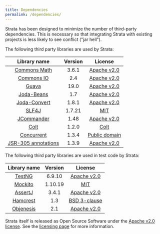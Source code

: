 ```yaml
---
title: Dependencies
permalink: /dependencies/
---
```


Strata has been designed to minimize the number of third-party dependencies.
This is necessary so that integrating Strata with existing projects is less likely to see conflict ("jar hell").

The following third party libraries are used by Strata:

| Library name          | Version | License                                                                     |
|:---------------------:|:-------:|:--------------------------------------------------------------:|
| [Commons Math](http://commons.apache.org/math/)             | 3.6.1   | [Apache v2.0](http://www.apache.org/licenses/LICENSE-2.0.html) |
| [Commons IO](http://commons.apache.org/io/)                 | 2.4     | [Apache v2.0](http://www.apache.org/licenses/LICENSE-2.0.html) |
| [Guava](https://github.com/google/guava)                    | 19.0    | [Apache v2.0](http://www.apache.org/licenses/LICENSE-2.0.html) |
| [Joda-Beans](http://www.joda.org/joda-beans/)               | 1.7     | [Apache v2.0](http://www.apache.org/licenses/LICENSE-2.0.html) |
| [Joda-Convert](http://www.joda.org/joda-convert/)           | 1.8.1   | [Apache v2.0](http://www.apache.org/licenses/LICENSE-2.0.html) |
| [SLF4J](http://slf4j.org/)                                  | 1.7.21  | [MIT](http://www.opensource.org/licenses/mit-license.php) |
| [JCommander](http://jcommander.org/)                        | 1.48    | [Apache v2.0](http://www.apache.org/licenses/LICENSE-2.0.html) |
| [Colt](https://dst.lbl.gov/ACSSoftware/colt/)               | 1.2.0   | [Colt](https://dst.lbl.gov/ACSSoftware/colt/license.html) |
| [Concurrent](http://bit.ly/1PtgfMu)                         | 1.3.4   | [Public domain](https://dst.lbl.gov/ACSSoftware/colt/licenses/concurrent.LICENSE.txt) |
| [JSR-305 annotations](https://jcp.org/en/jsr/detail?id=305) | 1.3.9   | [Apache v2.0](http://www.apache.org/licenses/LICENSE-2.0.html) |

The following third party libraries are used in test code by Strata:

| Library name          | Version | License                                                                     |
|:---------------------:|:-------:|:--------------------------------------------------------------:|
| [TestNG](http://testng.org)                           | 6.9.10  | [Apache v2.0](http://www.apache.org/licenses/LICENSE-2.0.html) |
| [Mockito](http://mockito.org/)                        | 1.10.19 | [MIT](https://github.com/mockito/mockito/blob/master/LICENSE) |
| [AssertJ](http://joel-costigliola.github.io/assertj/) | 3.4.1   | [Apache v2.0](http://www.apache.org/licenses/LICENSE-2.0.html) |
| [Hamcrest](http://hamcrest.org/)                      | 1.3     | [BSD 3-clause](http://opensource.org/licenses/BSD-3-Clause) |
| [Objenesis](http://objenesis.org/)                    | 2.1     | [Apache v2.0](http://www.apache.org/licenses/LICENSE-2.0.html) |

Strata itself is released as Open Source Software under the [Apache v2.0 license](http://www.apache.org/licenses/LICENSE-2.0.html).
See the [licensing page]({{site.baseurl}}/licensing) for more information.
